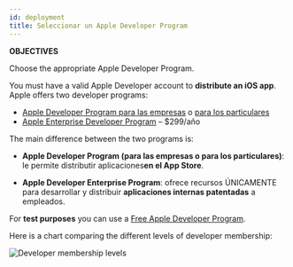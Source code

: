 ```yaml
---
id: deployment
title: Seleccionar un Apple Developer Program
---
```


<div class = "objectives"> 

**OBJECTIVES**

Choose the appropriate Apple Developer Program.</div> 

You must have a valid Apple Developer account to **distribute an iOS app**. Apple offers two developer programs:

* [Apple Developer Program para las empresas](register-apple-developer-program-organization.html) o [para los particulares](register-apple-developer-program-individual.html) 
* [Apple Enterprise Developer Program](register-apple-developer-enterprise-program.html) – $299/año

The main difference between the two programs is:

* **Apple Developer Program (para las empresas o para los particulares)**: le permite distributir aplicaciones**en el App Store**.

* **Apple Developer Enterprise Program**: ofrece recursos ÚNICAMENTE para desarrollar y distribuir **aplicaciones internas patentadas** a empleados.

For **test purposes** you can use a [Free Apple Developer Program](free-developer-account.html).

Here is a chart comparing the different levels of developer membership:

![Developer membership levels](assets/en/test-build/FreeTestingAppleDeveloperAccount.png)